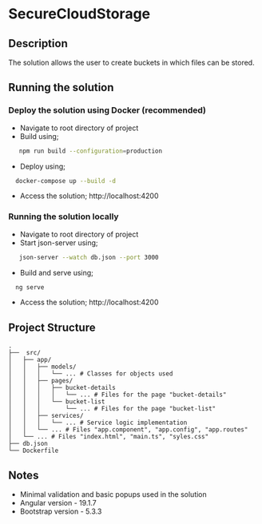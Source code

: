 # SecureCloudStorage

## Description
The solution allows the user to create buckets in which files can be stored.

## Running the solution

### Deploy the solution using Docker (recommended)
- Navigate to root directory of project
- Build using;
```bash
   npm run build --configuration=production  
```
- Deploy using;
```bash
  docker-compose up --build -d
```
- Access the solution; http://localhost:4200

### Running the solution locally
- Navigate to root directory of project
- Start json-server using;
```bash
   json-server --watch db.json --port 3000
```
- Build and serve using;
```bash
  ng serve
```
- Access the solution; http://localhost:4200

## Project Structure
```
.
├──  src/
│   ├── app/
│   │   ├── models/
│   │   │   └── ... # Classes for objects used
│   │   ├── pages/
│   │   │   ├── bucket-details
│   │   │   │   └── ... # Files for the page "bucket-details"
│   │   │   └── bucket-list
│   │   │       └── ... # Files for the page "bucket-list"
│   │   ├── services/
│   │   │   └── ... # Service logic implementation
│   │   └── ... # Files "app.component", "app.config", "app.routes"
│   └── ... # Files "index.html", "main.ts", "syles.css"
├── db.json 
└── Dockerfile
```

## Notes
- Minimal validation and basic popups used in the solution
- Angular version - 19.1.7
- Bootstrap version - 5.3.3
